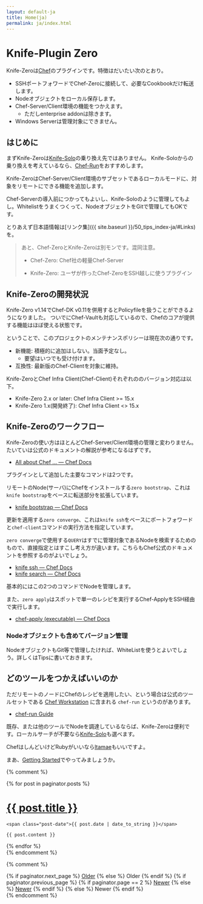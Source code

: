 ```yaml
---
layout: default-ja
title: Home(ja)
permalink: ja/index.html
---
```


# Knife-Plugin Zero

Knife-Zeroは[Chef](https://www.chef.io/)のプラグインです。特徴はだいたい次のとおり。

- SSHポートフォワードでChef-Zeroに接続して、必要なCookbookだけ転送します。
- Nodeオブジェクトをローカル保存します。
- Chef-Server/Client環境の機能をつかえます。
    - ただしenterprise addonは除きます。
- Windows Serverは管理対象にできません。

## はじめに

まずKnife-Zeroは[Knife-Solo](http://matschaffer.github.io/knife-solo/)の乗り換え先ではありません。 Knife-Soloからの乗り換えを考えているなら、[Chef-Run](https://www.chef.sh/docs/chef-workstation/chef-run-users-guide/)をおすすめします。

Knife-ZeroはChef-Server/Client環境のサブセットであるローカルモードに、対象をリモートにできる機能を追加します。

Chef-Serverの導入前につかってもよいし、Knife-Soloのように管理してもよし。Whitelistをうまくつくって、NodeオブジェクトをGitで管理してもOKです。

とりあえず日本語情報は[リンク集]({{ site.baseurl }}/50_tips_index-ja/#Links)を。

> あと、Chef-ZeroとKnife-Zeroは別モンです。混同注意。
>
> - Chef-Zero: Chef社の軽量Chef-Server
>
> - Knife-Zero: ユーザが作ったChef-ZeroをSSH越しに使うプラグイン

## Knife-Zeroの開発状況

Knife-Zero v1.14でChef-DK v0.11を併用するとPolicyfileを扱うことができるようになりました。
ついでにChef-Vaultも対応しているので、Chefのコアが提供する機能はほぼ使える状態です。

ということで、このプロジェクトのメンテナンスポリシーは現在次の通りです。

- 新機能: 積極的に追加はしない。当面予定なし。
    - 要望はいつでも受け付けます。
- 互換性: 最新版のChef-Clientを対象に維持。

Knife-ZeroとChef Infra Client(Chef-Client)それぞれののバージョン対応は以下。

- Knife-Zero 2.x or later: Chef Infra Client >= 15.x
- Knife-Zero 1.x(開発終了): Chef Infra Client <> 15.x

## Knife-Zeroのワークフロー

Knife-Zeroの使い方はほとんどChef-Server/Client環境の管理と変わりません。たいていは公式のドキュメントの解説が参考になるはずです。

- [All about Chef ... — Chef Docs](http://docs.chef.io/ "All about Chef ... — Chef Docs")


プラグインとして追加した主要なコマンドは2つです。

リモートのNode(サーバ)にChefをインストールする`zero bootstrap`、これは`knife bootstrap`をベースに転送部分を拡張しています。

- [knife bootstrap — Chef Docs](https://docs.chef.io/knife_bootstrap.html "knife bootstrap — Chef Docs")

更新を適用する`zero converge`、これは`knife ssh`をベースにポートフォワードと`chef-client`コマンドの実行方法を指定しています。

`zero converge`で使用する`QUERY`はすでに管理対象であるNodeを検索するためのもので、直接指定とはすこし考え方が違います。こちらもChef公式のドキュメントを参照するのがよいでしょう。

- [knife ssh — Chef Docs](https://docs.chef.io/knife_ssh.html "knife ssh — Chef Docs")
- [knife search — Chef Docs](https://docs.chef.io/knife_search.html "knife search — Chef Docs")

基本的にはこの2つのコマンドでNodeを管理します。

また、`zero apply`はスポットで単一のレシピを実行するChef-ApplyをSSH経由で実行します。

- [chef-apply (executable) — Chef Docs](https://docs.chef.io/ctl_chef_apply.html "chef-apply (executable) — Chef Docs")


### Nodeオブジェクトも含めてバージョン管理

NodeオブジェクトもGit等で管理したければ、WhiteListを使うとよいでしょう。詳しくはTipsに書いておきます。


## どのツールをつかえばいいのか

ただリモートのノードにChefのレシピを適用したい、という場合は公式のツールセットである [Chef Workstation](https://www.chef.sh/docs/chef-workstation/getting-started/) に含まれる `chef-run` というのがあります。

- [chef-run Guide](https://www.chef.sh/docs/chef-workstation/chef-run-users-guide/)

既存、または他のツールでNodeを調達しているならば、Knife-Zeroは便利です。ローカルサーチが不要なら[Knife-Solo](http://matschaffer.github.io/knife-solo/)も選べます。

ChefはしんどいけどRubyがいいなら[Itamae](http://itamae.kitchen/)もいいですよ。

まあ、[Getting Started](/20_getting_started-ja/)でやってみましょうか。

{% comment %}
<div class="posts">
  {% for post in paginator.posts %}
  <div class="post">
    <h1 class="post-title">
      <a href="{{ post.url }}">
        {{ post.title }}
      </a>
    </h1>

    <span class="post-date">{{ post.date | date_to_string }}</span>

    {{ post.content }}
  </div>
  {% endfor %}
</div>
{% endcomment %}

{% comment %}
<div class="pagination">
  {% if paginator.next_page %}
    <a class="pagination-item older" href="/page{{paginator.next_page}}">Older</a>
  {% else %}
    <span class="pagination-item older">Older</span>
  {% endif %}
  {% if paginator.previous_page %}
    {% if paginator.page == 2 %}
      <a class="pagination-item newer" href="/">Newer</a>
    {% else %}
      <a class="pagination-item newer" href="/page{{paginator.previous_page}}">Newer</a>
    {% endif %}
  {% else %}
    <span class="pagination-item newer">Newer</span>
  {% endif %}
</div>
{% endcomment %}
